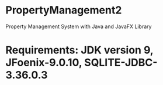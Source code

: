 # PropertyManagement2
Property Management System with Java and JavaFX Library
# Requirements: JDK version 9, JFoenix-9.0.10, SQLITE-JDBC-3.36.0.3

